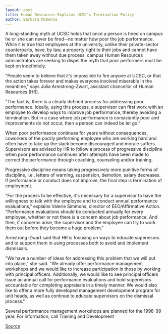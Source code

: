 ```yaml
---
layout: post
title: Human Resources Explains UCSC's Termination Policy
author: Barbara McKenna
---
```


A long-standing myth at UCSC holds that once a person is hired on campus he or she can never be fired--no matter how poor the job performance. While it is true that employees at the university, unlike their private-sector counterparts, have, by law, a property right to their jobs and cannot have them taken away without due process, campus Human Resources administrators are seeking to dispel the myth that poor performers must be kept on indefinitely.

"People seem to believe that it's impossible to fire anyone at UCSC, or that the action takes forever and makes everyone involved miserable in the meantime," says Julia Armstrong-Zwart, assistant chancellor of Human Resources (HR).

"The fact is, there is a clearly defined process for addressing poor performance. Ideally, using this process, a supervisor can first work with an employee to develop ways to improve job performance, thereby avoiding a termination. But in a case where job performance is consistently poor and improvements do not occur, then a person can indeed be let go."

When poor performance continues for years without consequences, coworkers of the poorly performing employee who are working hard and often have to take up the slack become discouraged and morale suffers. Supervisors are advised by HR to follow a process of progressive discipline when poor performance continues after attempts have been made to correct the performance through coaching, counseling and/or training.

Progressive discipline means taking progressively more punitive forms of discipline, i.e., letters of warning, suspension, demotion, salary decreases. If performance or conduct does not improve, the final step is termination of employment.

"For the process to be effective, it's necessary for a supervisor to have the willingness to talk with the employee and to conduct annual performance evaluations," explains Valerie Simmons, director of EEO/Affirmative Action. "Performance evaluations should be conducted annually for every employee, whether or not there is a concern about job performance. And then, if concerns arise, the supervisor and the employee can try to work them out before they become a huge problem."

Armstrong-Zwart said that HR is focusing on ways to educate supervisors and to support them in using processes both to avoid and implement dismissals.

"We have a number of ideas for addressing this problem that we will put into place," she said. "We already offer performance management workshops and we would like to increase participation in those by working with principal officers. Additionally, we would like to see principal officers issue an annual call for performance evaluations and hold supervisors accountable for completing appraisals in a timely manner. We would also like to offer a more fully developed management development program for unit heads, as well as continue to educate supervisors on the dismissal process."

Several performance management workshops are planned for the 1998-99 year. For information, call Training and Development

[Source](http://www1.ucsc.edu/oncampus/currents/97-98/06-15/termination.htm "Permalink to UCSC's termination policy: 06-15-98")
